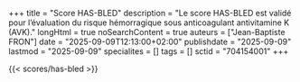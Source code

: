 +++
title = "Score HAS-BLED"
description = "Le score HAS-BLED est validé pour l’évaluation du risque hémorragique sous anticoagulant antivitamine K (AVK)."
longHtml = true
noSearchContent = true
auteurs = ["Jean-Baptiste FRON"]
date = "2025-09-09T12:13:00+02:00"
publishdate = "2025-09-09"
lastmod = "2025-09-09"
specialites = []
tags = []
sctid = "704154001"
+++

{{< scores/has-bled >}}
